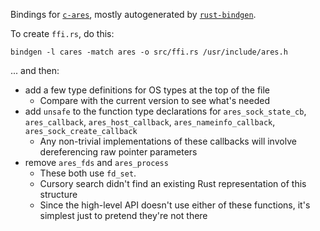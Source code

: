 Bindings for [`c-ares`](http://c-ares.haxx.se/), mostly autogenerated by [`rust-bindgen`](https://github.com/crabtw/rust-bindgen).

To create `ffi.rs`, do this:

    bindgen -l cares -match ares -o src/ffi.rs /usr/include/ares.h

... and then:

- add a few type definitions for OS types at the top of the file
    - Compare with the current version to see what's needed
- add `unsafe` to the function type declarations for `ares_sock_state_cb`, `ares_callback`, `ares_host_callback`, `ares_nameinfo_callback`, `ares_sock_create_callback`
    - Any non-trivial implementations of these callbacks will involve dereferencing raw pointer parameters
- remove `ares_fds` and `ares_process`
    - These both use `fd_set`.
    - Cursory search didn't find an existing Rust representation of this structure
    - Since the high-level API doesn't use either of these functions, it's simplest just to pretend they're not there
